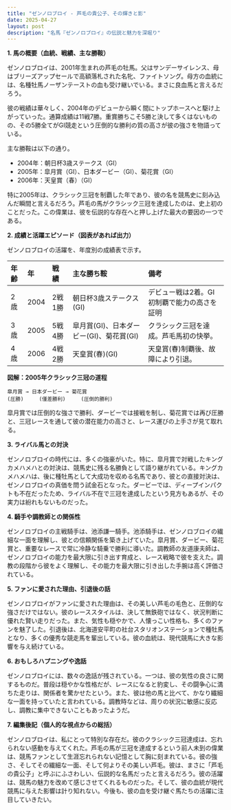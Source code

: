 ```yaml
---
title: "ゼンノロブロイ - 芦毛の貴公子、その輝きと影"
date: 2025-04-27
layout: post
description: "名馬『ゼンノロブロイ』の伝説と魅力を深堀り"
---
```


**1. 馬の概要（血統、戦績、主な勝鞍）**

ゼンノロブロイは、2001年生まれの芦毛の牡馬。父はサンデーサイレンス、母はブリーズアップセールで高額落札された名牝、ファイトソング。母方の血統には、名種牡馬ノーザンテーストの血も受け継いでいる。まさに良血馬と言えるだろう。

彼の戦績は華々しく、2004年のデビューから瞬く間にトップホースへと駆け上がっていった。通算成績は11戦7勝。重賞勝ちこそ5勝と決して多くはないものの、その5勝全てがGI競走という圧倒的な勝利の質の高さが彼の強さを物語っている。

主な勝鞍は以下の通り。

*   2004年：朝日杯3歳ステークス（GI）
*   2005年：皐月賞（GI）、日本ダービー（GI）、菊花賞（GI）
*   2006年：天皇賞（春）（GI）

特に2005年は、クラシック三冠を制覇した年であり、彼の名を競馬史に刻み込んだ瞬間と言えるだろう。芦毛の馬がクラシック三冠を達成したのは、史上初のことだった。この偉業は、彼を伝説的な存在へと押し上げた最大の要因の一つである。


**2. 成績と活躍エピソード（図表があれば出力）**

ゼンノロブロイの活躍を、年度別の成績表で示す。

| 年齢 | 年    | 戦績          | 主な勝ち鞍             | 備考                                      |
| :--- | :---- | :------------ | :-------------------- | :--------------------------------------- |
| 2歳   | 2004 | 2戦1勝        | 朝日杯3歳ステークス(GI) | デビュー戦は2着。GI初制覇で能力の高さを証明 |
| 3歳   | 2005 | 5戦4勝        | 皐月賞(GI)、日本ダービー(GI)、菊花賞(GI) | クラシック三冠を達成。芦毛馬初の快挙。     |
| 4歳   | 2006 | 4戦2勝        | 天皇賞(春)(GI)           | 天皇賞(春)制覇後、故障により引退。           |


**図解：2005年クラシック三冠の道程**

```
皐月賞 → 日本ダービー → 菊花賞
(圧勝)     (僅差勝利)     (圧倒的勝利)
```

皐月賞では圧倒的な強さで勝利、ダービーでは接戦を制し、菊花賞では再び圧勝と、三冠レースを通して彼の潜在能力の高さと、レース運びの上手さが見て取れる。


**3. ライバル馬との対決**

ゼンノロブロイの時代には、多くの強豪がいた。特に、皐月賞で対戦したキングカメハメハとの対決は、競馬史に残る名勝負として語り継がれている。キングカメハメハは、後に種牡馬として大成功を収める名馬であり、彼との直接対決は、ゼンノロブロイの真価を問う試金石となった。ダービーでは、ディープインパクトも不在だったため、ライバル不在で三冠を達成したという見方もあるが、その実力は紛れもないものだった。


**4. 騎手や調教師との関係性**

ゼンノロブロイの主戦騎手は、池添謙一騎手。池添騎手は、ゼンノロブロイの繊細な一面を理解し、彼との信頼関係を築き上げていた。皐月賞、ダービー、菊花賞と、重要なレースで常に冷静な騎乗で勝利に導いた。調教師の友道康夫師は、ゼンノロブロイの能力を最大限に引き出す育成と、レース戦略で彼を支えた。調教の段階から彼をよく理解し、その能力を最大限に引き出した手腕は高く評価されている。


**5. ファンに愛された理由、引退後の話**

ゼンノロブロイがファンに愛された理由は、その美しい芦毛の毛色と、圧倒的な強さだけではない。彼のレーススタイルは、決して無鉄砲ではなく、状況判断に優れた賢い走りだった。また、気性も穏やかで、人懐っこい性格も、多くのファンを魅了した。引退後は、北海道安平町の社台スタリオンステーションで種牡馬となり、多くの優秀な競走馬を輩出している。彼の血統は、現代競馬に大きな影響を与え続けている。


**6. おもしろハプニングや逸話**

ゼンノロブロイには、数々の逸話が残されている。一つは、彼の気性の良さに関するものだ。普段は穏やかな性格だが、レースになると豹変し、その闘争心に満ちた走りは、関係者を驚かせたという。また、彼は他の馬と比べて、かなり繊細な一面を持っていたと言われている。調教時などは、周りの状況に敏感に反応し、調教に集中できないこともあったようだ。


**7. 編集後記（個人的な視点からの総括）**

ゼンノロブロイは、私にとって特別な存在だ。彼のクラシック三冠達成は、忘れられない感動を与えてくれた。芦毛の馬が三冠を達成するという前人未到の偉業は、競馬ファンとして生涯忘れられない記憶として胸に刻まれている。彼の強さ、そしてその繊細な一面、そして何よりその美しい芦毛。彼は、まさに「芦毛の貴公子」と呼ぶにふさわしい、伝説的な名馬だったと言えるだろう。彼の活躍は、競馬の魅力を改めて感じさせてくれるものだった。そして、彼の血統が現代競馬に与えた影響は計り知れない。今後も、彼の血を受け継ぐ馬たちの活躍に注目していきたい。
